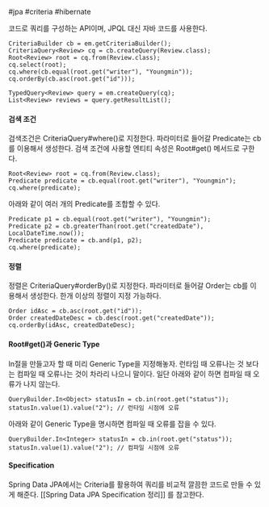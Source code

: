 #jpa #criteria #hibernate

코드로 쿼리를 구성하는 API이며, JPQL 대신 자바 코드를 사용한다.
```
CriteriaBuilder cb = em.getCriteriaBuilder();
CriteriaQuery<Review> cq = cb.createQuery(Review.class);
Root<Review> root = cq.from(Review.class);
cq.select(root);
cq.where(cb.equal(root.get("writer"), "Youngmin"));
cq.orderBy(cb.asc(root.get("id")));

TypedQuery<Review> query = em.createQuery(cq);
List<Review> reviews = query.getResultList();
```

#### 검색 조건
검색조건은 CriteriaQuery#where()로 지정한다. 파라미터로 들어갈 Predicate는 cb를 이용해서 생성한다. 검색 조건에 사용할 엔티티 속성은 Root#get() 메서드로 구한다.
```
Root<Review> root = cq.from(Review.class);
Predicate predicate = cb.equal(root.get("writer"), "Youngmin");
cq.where(predicate);
```

아래와 같이 여러 개의 Predicate를 조합할 수 있다.
```
Predicate p1 = cb.equal(root.get("writer"), "Youngmin");
Predicate p2 = cb.greaterThan(root.get("createdDate"), LocalDateTime.now());
Predicate predicate = cb.and(p1, p2);
cq.where(predicate);
```

#### 정렬
정렬은 CriteriaQuery#orderBy()로 지정한다. 파라미터로 들어갈 Order는 cb를 이용해서 생성한다. 한개 이상의 정렬이 지정 가능하다.
```
Order idAsc = cb.asc(root.get("id"));
Order createdDateDesc = cb.desc(root.get("createdDate"));
cq.orderBy(idAsc, createdDateDesc);
```

#### Root#get()과 Generic Type
In절을 만들고자 할 때 미리 Generic Type을 지정해놓자. 런타임 때 오류나는 것 보다는 컴파일 때 오류나는 것이 차라리 나으니 말이다. 일단 아래와 같이 하면 컴파일 때 오류가 나지 않는다.
```
QueryBuilder.In<Object> statusIn = cb.in(root.get("status"));
statusIn.value(1).value("2"); // 런타임 시점에 오류
```

아래와 같이 Generic Type을 명시하면 컴파일 때 오류를 잡을 수 있다.
```
QueryBuilder.In<Integer> statusIn = cb.in(root.get("status"));
statusIn.value(1).value("2"); // 컴파일 시점에 오류
```

#### Specification
Spring Data JPA에서는 Criteria를 활용하여 쿼리를 비교적 깔끔한 코드로 만들 수 있게 해준다. [[Spring Data JPA Specification 정리]] 를 참고한다.